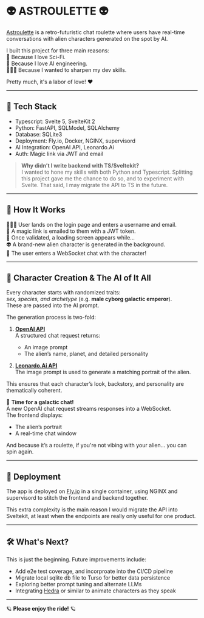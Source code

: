 # 👽 ASTROULETTE 👽

[Astroulette](https://astroulette.com) is a retro-futuristic chat roulette where users have real-time conversations with alien characters generated on the spot by AI.

I built this project for three main reasons:  
👾 Because I love Sci-Fi.  
🤖 Because I love AI engineering.  
👨🏻‍💻 Because I wanted to sharpen my dev skills.

Pretty much, it's a labor of love! ❤️

---

## 🧠 Tech Stack

- Typescript: Svelte 5, SvelteKit 2
- Python: FastAPI, SQLModel, SQLAlchemy
- Database: SQLite3
- Deployment: Fly.io, Docker, NGINX, supervisord
- AI Integration: OpenAI API, Leonardo.Ai
- Auth: Magic link via JWT and email

> **Why didn’t I write backend with TS/Sveltekit?**  
> I wanted to hone my skills with both Python and Typescript. Splitting this project gave me the chance to do so, and to experiment with Svelte. That said, I may migrate the API to TS in the future.

---

## 🚦 How It Works

🧑🏻‍🚀 User lands on the login page and enters a username and email.  
📧 A magic link is emailed to them with a JWT token.  
🚪 Once validated, a loading screen appears while...  
👽 A brand-new alien character is generated in the background.  
💬 The user enters a WebSocket chat with the character!

---

## 🧬 Character Creation & The AI of It All

Every character starts with randomized traits:  
_sex, species, and archetype_ (e.g. **male cyborg galactic emperor**).  
These are passed into the AI prompt.

The generation process is two-fold:

1. **[OpenAI API](https://platform.openai.com/docs/overview)**  
   A structured chat request returns:

   - An image prompt
   - The alien’s name, planet, and detailed personality

2. **[Leonardo.Ai API](https://docs.leonardo.ai/docs/getting-started)**  
   The image prompt is used to generate a matching portrait of the alien.

This ensures that each character’s look, backstory, and personality are thematically coherent.

🚀 **Time for a galactic chat!**  
A new OpenAI chat request streams responses into a WebSocket.  
The frontend displays:

- The alien’s portrait
- A real-time chat window

And because it’s a roulette, if you're not vibing with your alien... you can spin again.

---

## 🚀 Deployment

The app is deployed on [Fly.io](https://fly.io/) in a single container, using NGINX and supervisord to stitch the frontend and backend together.

This extra complexity is the main reason I would migrate the API into Sveltekit, at least when the endpoints are really only useful for one product.

---

## 🛠 What's Next?

This is just the beginning. Future improvements include:

- Add e2e test coverage, and incorproate into the CI/CD pipeline
- Migrate local sqlite db file to Turso for better data persistence
- Exploring better prompt tuning and alternate LLMs
- Integrating [Hedra](https://www.hedra.com/) or similar to animate characters as they speak

---

🪐 **Please enjoy the ride!** 🪐
